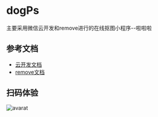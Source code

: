 # dogPs
主要采用微信云开发和remove进行的在线抠图小程序--啦啦啦

## 参考文档

- [云开发文档](https://developers.weixin.qq.com/miniprogram/dev/wxcloud/basis/getting-started.html)
- [remove文档](https://www.remove.bg/downloads)

## 扫码体验

![avarat](http://a1.qpic.cn/psc?/V137jxAm36USXG/Tv2dSrhPXfM6jYO6WXWg03P7wvVYQPi5LCOuJrKAaDSjPUyPPQLpnMP4YxSCIP*cI99tlNFh3bMOwzy3fyp54g!!/c&ek=1&kp=1&pt=0&bo=WAFYAVgBWAERADc!&tl=1&tm=1581670800&sce=0-12-12&rf=0-18)
